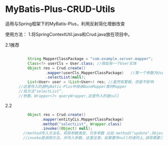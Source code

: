 # MyBatis-Plus-CRUD-Utils
适用与Spring框架下的MyBatis-Plus，利用反射简化增删改查

使用方法：
1.将SpringContextUtil.java和Crud.java放在项目中。

2.1推荐
```Java

          String MapperClassPackage = "com.example.server.mapper";
          Class<?> userCls = User.class; //假如有一个User实体
          Object res = Crud.create()
                  .mapper(userCls,MapperClassPackage)   //第一个参数为User.class,第二个参数为包名 
                  .selectList(null);
          List<User> user = (List<User>) res; //虽然有警报，但是不影响 
      //这里传入的是MyBatis-Plus中继承BaseMapper类的Mapper
      //其方法“selectList”，
      //参数，Wrapper<?> queryWrapper,这里传入的是null
```
2.2
```Java
          Object res = Crud.create()
                .mapper(entityCLs,MapperClassPackage)
                .method("selectList", Wrapper.class)
                .invoke((Object) null);
        //method传入方法名，和其参数类型，可多参数 比如 method("update",Object.class,Wrapper.class)
        //invoke是调用方法，并传入参数，这里注意，如果要传null时请同上,调用需要几个参数就给几个参数，比如invoke(user,(Object)null)
  
```
